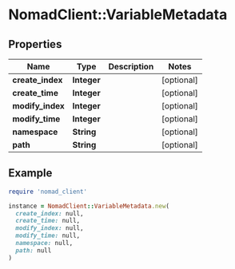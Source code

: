 # NomadClient::VariableMetadata

## Properties

| Name | Type | Description | Notes |
| ---- | ---- | ----------- | ----- |
| **create_index** | **Integer** |  | [optional] |
| **create_time** | **Integer** |  | [optional] |
| **modify_index** | **Integer** |  | [optional] |
| **modify_time** | **Integer** |  | [optional] |
| **namespace** | **String** |  | [optional] |
| **path** | **String** |  | [optional] |

## Example

```ruby
require 'nomad_client'

instance = NomadClient::VariableMetadata.new(
  create_index: null,
  create_time: null,
  modify_index: null,
  modify_time: null,
  namespace: null,
  path: null
)
```

